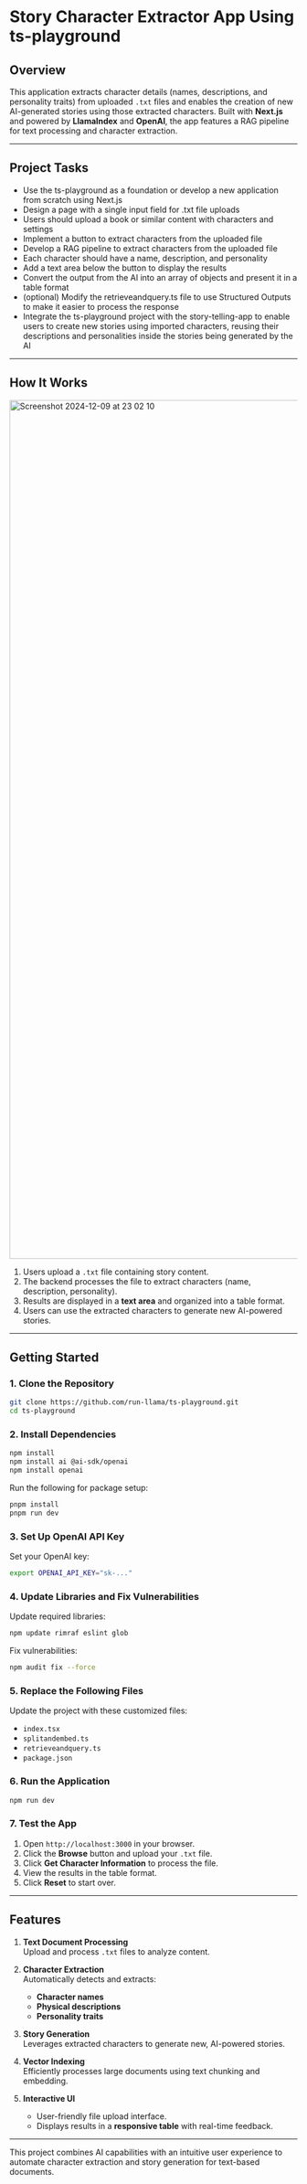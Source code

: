# Story Character Extractor App Using ts-playground  

## Overview  

This application extracts character details (names, descriptions, and personality traits) from uploaded `.txt` files and enables the creation of new AI-generated stories using those extracted characters. Built with **Next.js** and powered by **LlamaIndex** and **OpenAI**, the app features a RAG pipeline for text processing and character extraction.  

---

## Project Tasks  

- Use the ts-playground as a foundation or develop a new application from scratch using Next.js
- Design a page with a single input field for .txt file uploads
- Users should upload a book or similar content with characters and settings
- Implement a button to extract characters from the uploaded file
- Develop a RAG pipeline to extract characters from the uploaded file
- Each character should have a name, description, and personality
- Add a text area below the button to display the results
- Convert the output from the AI into an array of objects and present it in a table format
- (optional) Modify the retrieveandquery.ts file to use Structured Outputs to make it easier to process the response
- Integrate the ts-playground project with the story-telling-app to enable users to create new stories using imported characters, reusing their descriptions and personalities inside the stories being generated by the AI

---

## How It Works  

<img width="1503" alt="Screenshot 2024-12-09 at 23 02 10" src="https://github.com/user-attachments/assets/b8c7086a-feed-433d-a333-9aeea9eccca6">

1. Users upload a `.txt` file containing story content.  
2. The backend processes the file to extract characters (name, description, personality).  
3. Results are displayed in a **text area** and organized into a table format.  
4. Users can use the extracted characters to generate new AI-powered stories.  

---

## Getting Started  

### 1. Clone the Repository  
```bash
git clone https://github.com/run-llama/ts-playground.git
cd ts-playground
```

### 2. Install Dependencies  
```bash
npm install
npm install ai @ai-sdk/openai
npm install openai
```

Run the following for package setup:  
```bash
pnpm install
pnpm run dev
```

### 3. Set Up OpenAI API Key  
Set your OpenAI key:  
```bash
export OPENAI_API_KEY="sk-..."
```

### 4. Update Libraries and Fix Vulnerabilities  
Update required libraries:  
```bash
npm update rimraf eslint glob
```
Fix vulnerabilities:  
```bash
npm audit fix --force
```

### 5. Replace the Following Files  
Update the project with these customized files:  
- `index.tsx`  
- `splitandembed.ts`  
- `retrieveandquery.ts`  
- `package.json`  

### 6. Run the Application  
```bash
npm run dev
```

### 7. Test the App  
1. Open `http://localhost:3000` in your browser.  
2. Click the **Browse** button and upload your `.txt` file.  
3. Click **Get Character Information** to process the file.  
4. View the results in the table format.  
5. Click **Reset** to start over.  

---

## Features  

1. **Text Document Processing**  
   Upload and process `.txt` files to analyze content.  

2. **Character Extraction**  
   Automatically detects and extracts:  
   - **Character names**  
   - **Physical descriptions**  
   - **Personality traits**  

3. **Story Generation**  
   Leverages extracted characters to generate new, AI-powered stories.  

4. **Vector Indexing**  
   Efficiently processes large documents using text chunking and embedding.  

5. **Interactive UI**  
   - User-friendly file upload interface.  
   - Displays results in a **responsive table** with real-time feedback.  

---

This project combines AI capabilities with an intuitive user experience to automate character extraction and story generation for text-based documents.  

